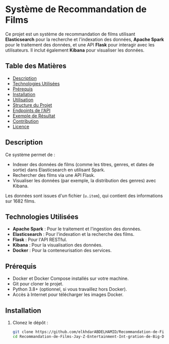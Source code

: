 # Système de Recommandation de Films

Ce projet est un système de recommandation de films utilisant **Elasticsearch** pour la recherche et l'indexation des données, **Apache Spark** pour le traitement des données, et une API **Flask** pour interagir avec les utilisateurs. Il inclut également **Kibana** pour visualiser les données.

## Table des Matières
- [Description](#description)
- [Technologies Utilisées](#technologies-utilisées)
- [Prérequis](#prérequis)
- [Installation](#installation)
- [Utilisation](#utilisation)
- [Structure du Projet](#structure-du-projet)
- [Endpoints de l'API](#endpoints-de-lapi)
- [Exemple de Résultat](#exemple-de-résultat)
- [Contribution](#contribution)
- [Licence](#licence)

## Description
Ce système permet de :
- Indexer des données de films (comme les titres, genres, et dates de sortie) dans Elasticsearch en utilisant Spark.
- Rechercher des films via une API Flask.
- Visualiser les données (par exemple, la distribution des genres) avec Kibana.

Les données sont issues d'un fichier (`u.item`), qui contient des informations sur 1682 films.

## Technologies Utilisées
- **Apache Spark** : Pour le traitement et l'ingestion des données.
- **Elasticsearch** : Pour l'indexation et la recherche des films.
- **Flask** : Pour l'API RESTful.
- **Kibana** : Pour la visualisation des données.
- **Docker** : Pour la conteneurisation des services.

## Prérequis
- Docker et Docker Compose installés sur votre machine.
- Git pour cloner le projet.
- Python 3.8+ (optionnel, si vous travaillez hors Docker).
- Accès à Internet pour télécharger les images Docker.

## Installation
1. Clonez le dépôt :
   ```bash
   git clone https://github.com/elkhdarABDELHAMID/Recommandation-de-Films-Jay-Z-Entertainment-Int-gration-de-Big-Data-et-IA.git
   cd Recommandation-de-Films-Jay-Z-Entertainment-Int-gration-de-Big-Data-et-IA
